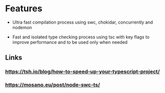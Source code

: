 # Features

- Ultra fast compilation process using swc, chokidar, concurrently and nodemon

- Fast and isolated type checking process using tsc with key flags to improve performance and to be used only when needed

## Links

### https://tsh.io/blog/how-to-speed-up-your-typescript-project/

### https://mosano.eu/post/node-swc-ts/
